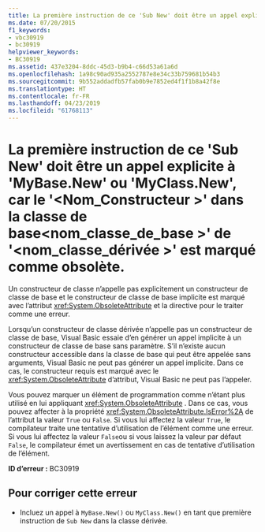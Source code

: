 ```yaml
---
title: La première instruction de ce 'Sub New' doit être un appel explicite à 'MyBase.New' ou 'MyClass.New', car le '<constructorname>« dans la classe de base'<baseclassname>'of'<derivedclassname>' est marqué comme obsolète.
ms.date: 07/20/2015
f1_keywords:
- vbc30919
- bc30919
helpviewer_keywords:
- BC30919
ms.assetid: 437e3204-8ddc-45d3-b9b4-c66d53a61a6d
ms.openlocfilehash: 1a98c90ad935a2552787e8e34c33b759681b54b3
ms.sourcegitcommit: 9b552addadfb57fab0b9e7852ed4f1f1b8a42f8e
ms.translationtype: HT
ms.contentlocale: fr-FR
ms.lasthandoff: 04/23/2019
ms.locfileid: "61768113"
---
```

# <a name="first-statement-of-this-sub-new-must-be-an-explicit-call-to-mybasenew-or-myclassnew-because-the-constructorname-in-the-base-class-baseclassname-of-derivedclassname-is-marked-obsolete"></a>La première instruction de ce 'Sub New' doit être un appel explicite à 'MyBase.New' ou 'MyClass.New', car le '\<Nom_Constructeur >' dans la classe de base\<nom_classe_de_base >' de '\<nom_classe_dérivée >' est marqué comme obsolète.
Un constructeur de classe n’appelle pas explicitement un constructeur de classe de base et le constructeur de classe de base implicite est marqué avec l’attribut <xref:System.ObsoleteAttribute> et la directive pour le traiter comme une erreur.  
  
 Lorsqu’un constructeur de classe dérivée n’appelle pas un constructeur de classe de base, Visual Basic essaie d’en générer un appel implicite à un constructeur de classe de base sans paramètre. S’il n’existe aucun constructeur accessible dans la classe de base qui peut être appelée sans arguments, Visual Basic ne peut pas générer un appel implicite. Dans ce cas, le constructeur requis est marqué avec le <xref:System.ObsoleteAttribute> d’attribut, Visual Basic ne peut pas l’appeler.  
  
 Vous pouvez marquer un élément de programmation comme n’étant plus utilisé en lui appliquant <xref:System.ObsoleteAttribute> . Dans ce cas, vous pouvez affecter à la propriété <xref:System.ObsoleteAttribute.IsError%2A> de l’attribut la valeur `True` ou `False`. Si vous lui affectez la valeur `True`, le compilateur traite une tentative d’utilisation de l’élément comme une erreur. Si vous lui affectez la valeur `False`ou si vous laissez la valeur par défaut `False`, le compilateur émet un avertissement en cas de tentative d’utilisation de l’élément.  
  
 **ID d’erreur :** BC30919  
  
## <a name="to-correct-this-error"></a>Pour corriger cette erreur  
  
- Incluez un appel à `MyBase.New()` ou `MyClass.New()` en tant que première instruction de `Sub New` dans la classe dérivée.